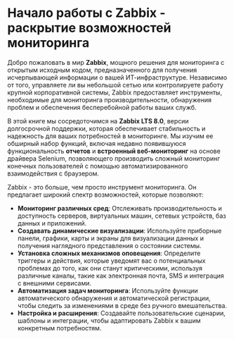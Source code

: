 # Начало работы с Zabbix - раскрытие возможностей мониторинга

Добро пожаловать в мир **Zabbix**, мощного решения для мониторинга с открытым исходным кодом, 
предназначенного для получения исчерпывающей информации о вашей ИТ-инфраструктуре.
Независимо от того, управляете ли вы небольшой сетью или контролируете работу крупной 
корпоративной системы, Zabbix предоставляет инструменты, необходимые для мониторинга 
производительности, обнаружения проблем и обеспечения бесперебойной работы ваших служб.

В этой книге мы сосредоточимся на **Zabbix LTS 8.0**, версии долгосрочной поддержки, 
которая обеспечивает стабильность и надежность для ваших потребностей в мониторинге. 
Мы изучим ее обширный набор функций, включая недавно появившуюся функциональность 
**отчетов** и **встроенный веб-мониторинг** на основе драйвера Selenium, позволяющего 
производить сложный мониторинг конечных пользователей с помощью автоматизированного 
взаимодействия с браузером.

Zabbix - это больше, чем просто инструмент мониторинга. Он предлагает широкий спектр 
возможностей, которые позволяют:

- **Мониторинг различных сред**: Отслеживать производительность и доступность серверов, 
виртуальных машин, сетевых устройств, баз данных и приложений.
- **Создавать динамические визуализации**: Используйте приборные панели, графики, 
карты и экраны для визуализации данных и получения наглядного представления о состоянии системы.
- **Установка сложных механизмов оповещения**: Определите триггеры и действия, которые 
уведомят вас о потенциальных проблемах до того, как они станут критическими, используя 
различные каналы, такие как электронная почта, SMS и интеграция с внешними сервисами.
- **Автоматизация задач мониторинга**: Используйте функции автоматического обнаружения 
и автоматической регистрации, чтобы следить за изменениями в среде без ручного вмешательства.
- **Настройка и расширения**: Создавайте пользовательские сценарии, шаблоны и интеграции, 
чтобы адаптировать Zabbix к вашим конкретным потребностям.

